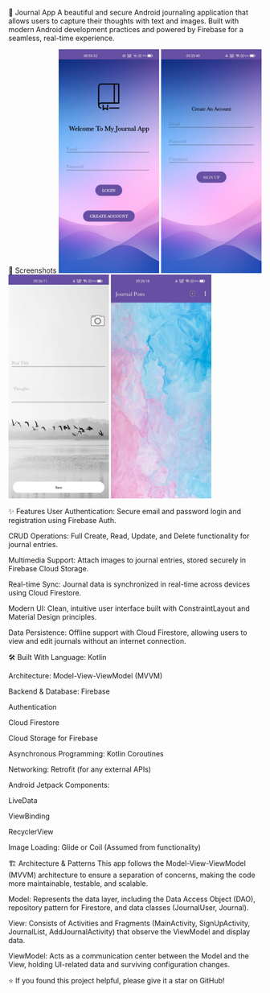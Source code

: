 📓 Journal App
A beautiful and secure Android journaling application that allows users to capture their thoughts with text and images. Built with modern Android development practices and powered by Firebase for a seamless, real-time experience.

📸 Screenshots
<img src="/demopic.jpg" width="200">	<img src="/1.jpg" width="200"> <img src="/2.jpg" width="200"> <img src="/4.jpg" width="200">


✨ Features
User Authentication: Secure email and password login and registration using Firebase Auth.

CRUD Operations: Full Create, Read, Update, and Delete functionality for journal entries.

Multimedia Support: Attach images to journal entries, stored securely in Firebase Cloud Storage.

Real-time Sync: Journal data is synchronized in real-time across devices using Cloud Firestore.

Modern UI: Clean, intuitive user interface built with ConstraintLayout and Material Design principles.

Data Persistence: Offline support with Cloud Firestore, allowing users to view and edit journals without an internet connection.

🛠️ Built With
Language: Kotlin

Architecture: Model-View-ViewModel (MVVM)

Backend & Database: Firebase

Authentication

Cloud Firestore

Cloud Storage for Firebase

Asynchronous Programming: Kotlin Coroutines

Networking: Retrofit (for any external APIs)

Android Jetpack Components:

LiveData

ViewBinding

RecyclerView

Image Loading: Glide or Coil (Assumed from functionality)

🏗️ Architecture & Patterns
This app follows the Model-View-ViewModel (MVVM) architecture to ensure a separation of concerns, making the code more maintainable, testable, and scalable.

Model: Represents the data layer, including the Data Access Object (DAO), repository pattern for Firestore, and data classes (JournalUser, Journal).

View: Consists of Activities and Fragments (MainActivity, SignUpActivity, JournalList, AddJournalActivity) that observe the ViewModel and display data.

ViewModel: Acts as a communication center between the Model and the View, holding UI-related data and surviving configuration changes.


⭐️ If you found this project helpful, please give it a star on GitHub!
